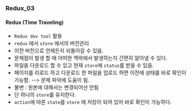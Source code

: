 ### Redux_03

#### Redux (Time Traveling)
- `Redux dev tool` 활용
- `redux` 에서 `store` 에서의 버전관리
- 이전 버전으로 언제든지 되돌아갈 수 있음.
- 문제점이 발생 할 때 어떠한 맥락에서 발생하는지 간편히 알아낼 수 있다.
- 파일을 다운로드 할 수 있고 현재 `store`에 `status`를 받을 수 있음.
- 페이지를 리로드 하고 다운로드 한 파일을 업로드 하면 이전에 상태를 바로 확인이 가능함. --> 문제 파악에 도움이 됨.
- 불변 : 원본에 대해서는 변경되어선 안됨
- 단 하나의 `store`를 유지한다.
- `action`에 따른 `state`를 `store` 에 저장이 되어 있어 바로 확인이 가능하다.